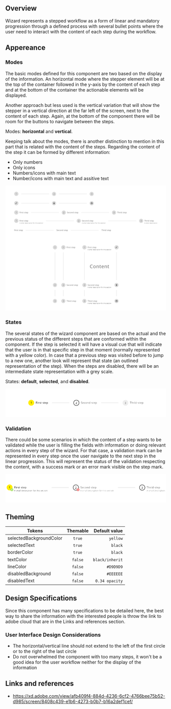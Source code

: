 ## Overview

Wizard represents a stepped workflow as a form of linear and mandatory progression through a defined process with several bullet points where the user need to interact with the content of each step during the workflow.

## Appereance


### Modes

The basic modes defined for this component are two based on the display of the information. 
An horizontal mode where the stepper element will be at the top of the container followed in the y-axis by the content of each step and at the bottom of the container the actionable elements will be displayed.

Another approach but less used is the vertical variation that will show the stepper in a vertical direction at the far left of the screen, next to the content of each step. Again, at the bottom of the component there will be room for the buttons to navigate between the steps.

Modes: __horizontal__ and __vertical__.

Keeping talk about the modes, there is another distinction to mention in this part that is related with the content of the steps.
Regarding the content of the step it can be formed by different information:

- Only numbers
- Only icons
- Numbers/icons with main text
- Number/icons with main text and assitive text

![States of the wizard in the different interactions](images/wizard_modes.png)

### States

The several states of the wizard component are based on the actual and the previous status of the different steps that are conformed within the component. 
If the step is selected it will have a visual cue that will indicate that the user is in that specific step in that moment (normally represented with a yellow color). 
In case that a previous step was visited before to jump to a new one, another look will represent that state (an outlined representation of the step).
When the steps are disabled, there will be an intermediate state representation with a grey scale.


States: __default__, __selected__, and __disabled__.

![States of the wizard in the different interactions](images/wizard_states.png)

### Validation

There could be some scenarios in which the content of a step wants to be validated while the user is filling the fields with information or doing relevant actions in every step of the wizard.
For that case, a validation mark can be represented in every step once the user navigate to the next step in the linear progression. This will represent the status of the validation respecting the content, with a success mark or an error mark visible on the step mark.

![States of the wizard in the different interactions](images/wizard_validation.png)

## Theming

| Tokens        | Themable      | Default value |
| ------------- |:-------------:| -------------:|
| selectedBackgroundColor    | `true` | `yellow` |
| selectedText    | `true` | `black` |
| borderColor    | `true` | `black` |
| textColor    | `false` | `black/inherit` |
| lineColor    | `false` | `#D9D9D9` |
| disabledBackground    | `false` | `#EEEEEE` |
| disabledText   | `false` | `0.34 opacity` |

## Design Specifications

Since this component has many specifications to be detailed here, the best way to share the information with the interested people is throw the link to adobe cloud that are in the Links and references section.

### User Interface Design Considerations

- The horizontal/vertical line should not extend to the left of the first circle or to the right of the last circle
- Do not overwhelmed the component with too many steps, it won't be a good idea for the user workflow neither for the display of the information

## Links and references

- https://xd.adobe.com/view/afb409f4-884d-4236-6cf2-4766bee75b52-d985/screen/8408c439-e1b6-4273-b0b7-b16a2def1cef/